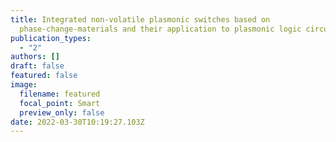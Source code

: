 ```yaml
---
title: Integrated non-volatile plasmonic switches based on
  phase-change-materials and their application to plasmonic logic circuits
publication_types:
  - "2"
authors: []
draft: false
featured: false
image:
  filename: featured
  focal_point: Smart
  preview_only: false
date: 2022-03-30T10:19:27.103Z
---
```


